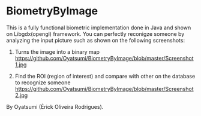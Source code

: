 BiometryByImage
===============

This is a fully functional biometric implementation done in Java and shown on Libgdx(opengl) framework.
You can perfectly reconigze someone by analyzing the input picture such as shown on the following screenshots:

1) Turns the image into a binary map
https://github.com/Oyatsumi/BiometryByImage/blob/master/Screenshot1.jpg

2) Find the ROI (region of interest) and compare with other on the database to recognize someone
https://github.com/Oyatsumi/BiometryByImage/blob/master/Screenshot2.jpg


By Oyatsumi (Érick Oliveira Rodrigues).
